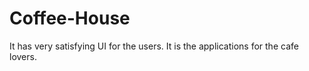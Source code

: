 # Coffee-House
It has very satisfying UI for the users.
It is the applications for the cafe lovers.
